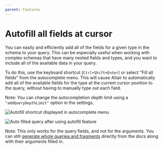 ```yaml
---
parent: Features
---
```


# Autofill all fields at cursor

You can easily and efficiently add all of the fields for a given type in the schema to your query. This can be especially useful when working with complex schemas that have many nested fields and types, and you want to include all of the available data in your query.

To do this, use the keyboard shortcut (`Ctrl+Shift+Enter`) or select "Fill all fields" from the autocomplete menu. This will cause Altair to automatically add all of the available fields for the type at the current cursor position to the query, without having to manually type out each field.

Note: You can change the autocompletion depth limit using a `"addQueryDepthLimit"` option in the settings.

![Autofill shortcut displayed in autocomplete menu](/assets/img/docs/start-autofill.png)

![Auto filled query after using autofill feature](/assets/img/docs/autofill-complete.png)

Note: This only works for the query fields, and not for the arguments. You can still [generate whole queriea and fragments](/docs/features/add-queries-and-fragments) directly from the docs along with their arguments filled in.
